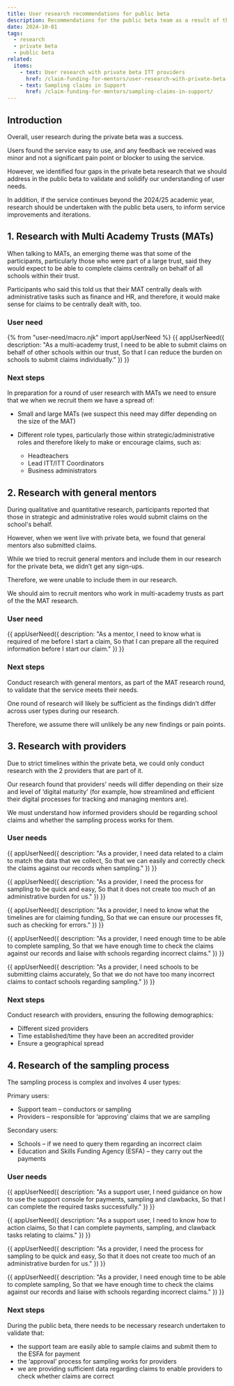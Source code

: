 ```yaml
---
title: User research recommendations for public beta
description: Recommendations for the public beta team as a result of the user research undertaken during the private beta
date: 2024-10-01
tags:
  - research
  - private beta
  - public beta
related:
  items:
    - text: User research with private beta ITT providers
      href: /claim-funding-for-mentors/user-research-with-private-beta-itt-providers/
    - text: Sampling claims in Support
      href: /claim-funding-for-mentors/sampling-claims-in-support/
---
```


## Introduction

Overall, user research during the private beta was a success.

Users found the service easy to use, and any feedback we received was minor and not a significant pain point or blocker to using the service.

However, we identified four gaps in the private beta research that we should address in the public beta to validate and solidify our understanding of user needs.

In addition, if the service continues beyond the 2024/25 academic year, research should be undertaken with the public beta users, to inform service improvements and iterations.

## 1. Research with Multi Academy Trusts (MATs)

When talking to MATs, an emerging theme was that some of the participants, particularly those who were part of a large trust, said they would expect to be able to complete claims centrally on behalf of all schools within their trust.

Participants who said this told us that their MAT centrally deals with administrative tasks such as finance and HR, and therefore, it would make sense for claims to be centrally dealt with, too.

### User need

{% from "user-need/macro.njk" import appUserNeed %}
{{ appUserNeed({
  description: "As a multi-academy trust,
  I need to be able to submit claims on behalf of other schools within our trust,
  So that I can reduce the burden on schools to submit claims individually."
}) }}

### Next steps

In preparation for a round of user research with MATs we need to ensure that we when we recruit them we have a spread of:

- Small and large MATs (we suspect this need may differ depending on the size of the MAT)
- Different role types, particularly those within strategic/administrative roles and therefore likely to make or encourage claims, such as:

  - Headteachers
  - Lead ITT/ITT Coordinators
  - Business administrators

## 2. Research with general mentors

During qualitative and quantitative research, participants reported that those in strategic and administrative roles would submit claims on the school's behalf.

However, when we went live with private beta, we found that general mentors also submitted claims.

While we tried to recruit general mentors and include them in our research for the private beta, we didn’t get any sign-ups.

Therefore, we were unable to include them in our research.

We should aim to recruit mentors who work in multi-academy trusts as part of the the MAT research.

### User need

{{ appUserNeed({
  description: "As a mentor,
  I need to know what is required of me before I start a claim,
  So that I can prepare all the required information before I start our claim."
}) }}

### Next steps

Conduct research with general mentors, as part of the MAT research round, to validate that the service meets their needs.

One round of research will likely be sufficient as the findings didn’t differ across user types during our research.

Therefore, we assume there will unlikely be any new findings or pain points.

## 3. Research with providers

Due to strict timelines within the private beta, we could only conduct research with the 2 providers that are part of it.

Our research found that providers' needs will differ depending on their size and level of ‘digital maturity’ (for example, how streamlined and efficient their digital processes for tracking and managing mentors are).

We must understand how informed providers should be regarding school claims and whether the sampling process works for them.

### User needs

{{ appUserNeed({
  description: "As a provider,
  I need data related to a claim to match the data that we collect,
  So that we can easily and correctly check the claims against our records when sampling."
}) }}

{{ appUserNeed({
  description: "As a provider,
  I need the process for sampling to be quick and easy,
  So that it does not create too much of an administrative burden for us."
}) }}

{{ appUserNeed({
  description: "As a provider,
  I need to know what the timelines are for claiming funding,
  So that we can ensure our processes fit, such as checking for errors."
}) }}

{{ appUserNeed({
  description: "As a provider,
  I need enough time to be able to complete sampling,
  So that we have enough time to check the claims against our records and liaise with schools regarding incorrect claims."
}) }}

{{ appUserNeed({
  description: "As a provider,
  I need schools to be submitting claims accurately,
  So that we do not have too many incorrect claims to contact schools regarding sampling."
}) }}

### Next steps

Conduct research with providers, ensuring the following demographics:

- Different sized providers
- Time established/time they have been an accredited provider
- Ensure a geographical spread

## 4. Research of the sampling process

The sampling process is complex and involves 4 user types:

Primary users:

- Support team – conductors or sampling
- Providers – responsible for ‘approving’ claims that we are sampling

Secondary users:

- Schools – if we need to query them regarding an incorrect claim
- Education and Skills Funding Agency (ESFA) – they carry out the payments

### User needs

{{ appUserNeed({
  description: "As a support user,
  I need guidance on how to use the support console for payments, sampling and clawbacks,
  So that I can complete the required tasks successfully."
}) }}

{{ appUserNeed({
  description: "As a support user,
  I need to know how to action claims,
  So that I can complete payments, sampling, and clawback tasks relating to claims."
}) }}

 {{ appUserNeed({
  description: "As a provider,
  I need the process for sampling to be quick and easy,
  So that it does not create too much of an administrative burden for us."
 }) }}

 {{ appUserNeed({
  description: "As a provider,
  I need enough time to be able to complete sampling,
  So that we have enough time to check the claims against our records and liaise with schools regarding incorrect claims."
 }) }}

### Next steps

During the public beta, there needs to be necessary research undertaken to validate that:

- the support team are easily able to sample claims and submit them to the ESFA for payment
- the ‘approval’ process for sampling works for providers
- we are providing sufficient data regarding claims to enable providers to check whether claims are correct
